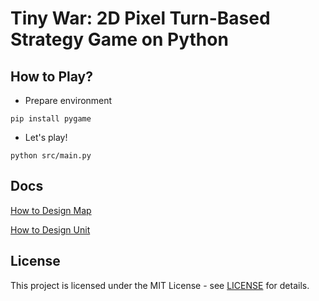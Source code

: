 # Tiny War: 2D Pixel Turn-Based Strategy Game on Python

## How to Play?

- Prepare environment
```
pip install pygame
```

- Let's play!
```
python src/main.py
```

##  Docs

[How to Design Map](assets/map/how_to_design_map.md)

[How to Design Unit](assets/unit/how_to_design_unit.md)

## License

This project is licensed under the MIT License - see [LICENSE](LICENSE) for details.